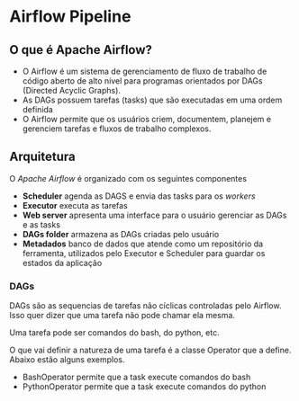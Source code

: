 # Airflow Pipeline

## O que é Apache Airflow?

- O Airflow é um sistema de gerenciamento de fluxo de trabalho de código aberto de alto nível para programas orientados por DAGs (Directed Acyclic Graphs). 
- As DAGs possuem tarefas (tasks) que são executadas em uma ordem definida
- O Airflow permite que os usuários criem, documentem, planejem e gerenciem tarefas e fluxos de trabalho complexos.

## Arquitetura

O *Apache Airflow* é organizado com os seguintes componentes

- **Scheduler** agenda as DAGS e envia das tasks para os *workers*
- **Executor** executa as tarefas
- **Web server** apresenta uma interface para o usuário gerenciar as DAGs e as tasks
- **DAGs folder** armazena as DAGs criadas pelo usuário
- **Metadados** banco de dados que atende como um repositório da ferramenta, utilizados pelo Executor e Scheduler para guardar os estados da aplicação

### DAGs

DAGs são as sequencias de tarefas não cíclicas controladas pelo Airflow. Isso quer dizer que uma tarefa não pode chamar ela mesma.

Uma tarefa pode ser comandos do bash, do python, etc. 

O que vai definir a natureza de uma tarefa é a classe Operator que a define. Abaixo estão alguns exemplos.

- BashOperator permite que a task execute comandos do bash
- PythonOperator permite que a task execute comandos do python